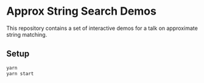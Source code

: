 # Approx String Search Demos

This repository contains a set of interactive demos for a talk on approximate
string matching.

## Setup

```sh
yarn
yarn start
```
